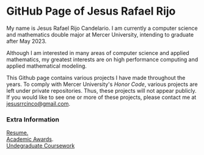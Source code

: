 # GitHub Page of Jesus Rafael Rijo

My name is Jesus Rafael Rijo Candelario. I am currently a computer science and mathematics double major at Mercer University, intending to graduate after May 2023.

Although I am interested in many areas of computer science and applied mathematics, my greatest interests are on high performance computing and applied mathematical modeling.

This Github page contains various projects I have made throughout the years. To comply with Mercer University's *Honor Code*, various projects are left under 
private repositories. Thus, these projects will not appear publicly. If you would like to see one or more of these projects, please contact me 
at jesusrrcinco@gmail.com.

### Extra Information
[Resume.](https://github.com/jesusrrc/jesusrrc/blob/main/rijo_resume.pdf) \
[Academic Awards](https://github.com/jesusrrc/jesusrrc/blob/main/awards.md). \
[Undegraduate Coursework](https://github.com/jesusrrc/jesusrrc/blob/main/course_work.md)

